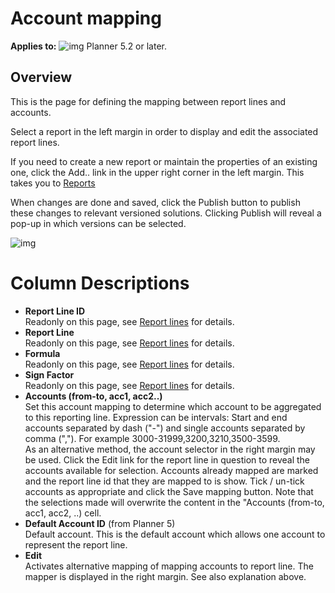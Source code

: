 # Account mapping

**Applies to:** ![img](https://profitbasedocs.blob.core.windows.net/icons/yes-icon.png) Planner 5.2 or later.

## Overview
This is the page for defining the mapping between report lines and accounts.

Select a report in the left margin in order to display and edit the associated report lines.  

If you need to create a new report or maintain the properties of an existing one, click the Add.. link in the upper right corner in the left margin. This takes you to [Reports](reports.md)

When changes are done and saved, click the Publish button to publish these changes to relevant versioned solutions. Clicking Publish will reveal a pop-up in which versions can be selected.
<br/>

![img](https://profitbasedocs.blob.core.windows.net/enduserhelp/images/AccountMapping.JPG)

# Column Descriptions

- **Report Line ID**<br/>
Readonly on this page, see [Report lines](report-lines.md) for details.
- **Report Line**<br/>
Readonly on this page, see [Report lines](report-lines.md) for details.
- **Formula**<br/>
Readonly on this page, see [Report lines](report-lines.md) for details.
- **Sign Factor**<br/>
Readonly on this page, see [Report lines](report-lines.md) for details.
- **Accounts (from-to, acc1, acc2..)**<br/>
Set this account mapping to determine which account to be aggregated to this reporting line. Expression can be intervals: Start and end accounts separated by dash ("-") and single accounts separated by comma (","). For example 3000-31999,3200,3210,3500-3599.<br/>
As an alternative method, the account selector in the right margin may be used. Click the Edit link for the report line in question to reveal the accounts available for selection. Accounts already mapped are marked and the report line id that they are mapped to is show. Tick / un-tick accounts as appropriate and click the Save mapping button. Note that the selections made will overwrite the content in the "Accounts (from-to, acc1, acc2, ..) cell. 
- **Default Account ID** (from Planner 5)<br/>
Default account. This is the default account which allows one account to represent the report line. <br/>
- **Edit**<br/>
Activates alternative mapping of mapping accounts to report line. The mapper is displayed in the right margin. See also explanation above.